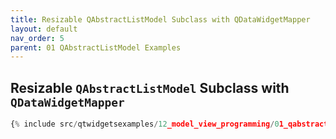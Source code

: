 ```yaml
---
title: Resizable QAbstractListModel Subclass with QDataWidgetMapper
layout: default
nav_order: 5
parent: 01 QAbstractListModel Examples
---
```


## Resizable `QAbstractListModel` Subclass with `QDataWidgetMapper`

```python
{% include src/qtwidgetsexamples/12_model_view_programming/01_qabstractlistmodel/05_list_model_resizable.py %}
```

